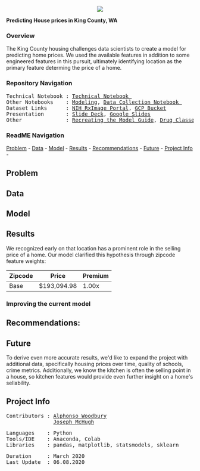 <p align="center">
   <img src=https://github.com/a-woodbury/Regression-King_County_House_Prices/blob/master/Resources/stlsplash2.jpg />
<div align="center">
   <figcaption></figcaption>
</div>
</p>


**Predicting House prices in King County, WA**

### Overview

The King County housing challenges data scientists to create a model for predicting home prices. We used the available features in addition to some engineered features in this pursuit, ultimately identifying location as the primary feature determing the price of a home. 
 

### Repository Navigation
<pre>
Technical Notebook : <a href=Link>Technical Notebook </a>
Other Notebooks    : <a href=https://github.com/a-woodbury/RxID/blob/master/RxID15_Modeling.ipynb>Modeling</a>, <a href=https://github.com/a-woodbury/RxID/blob/master/RxID15_Data_Collection.ipynb>Data Collection Notebook </a>
Dataset Links      : <a href=https://www.nlm.nih.gov/databases/download/pill_image.html>NIH RxImage Portal</a>, <a href=Link>GCP Bucket</a>
Presentation       : <a href=https://github.com/a-woodbury/RxID/blob/master/Presentation/RxID.pdf>Slide Deck</a>, <a href=https://docs.google.com/presentation/d/1f2bLza9GFhIXUAMudNsb00RTpHAwg5JegGIw2i2Jg8A/edit?usp=sharing>Google Slides</a>
Other              : <a href=Link>Recreating the Model Guide</a>, <a href=Link>Drug Classes</a>
</pre>

### ReadME Navigation

[Problem](https://github.com/a-woodbury/A-House-with-a-View/blob/master/README.md#problem) - 
[Data](https://github.com/a-woodbury/A-House-with-a-View#data) -
[Model](https://github.com/a-woodbury/A-House-with-a-View#model) -
[Results](https://github.com/a-woodbury/A-House-with-a-View#results) - 
[Recommendations](https://github.com/a-woodbury/A-House-with-a-View#recommendations) - 
[Future](https://github.com/a-woodbury/A-House-with-a-View#future) - 
[Project Info](https://github.com/a-woodbury/A-House-with-a-View#project-info) -



## Problem





## Data


## Model

## Results

We recognized early on that location has a prominent role in the selling price of a home. Our model clarified this hypothesis through zipcode feature weights:

Zipcode | Price | Premium
--- | --- | --- 
Base | $193,094.98 | 1.00x

### Improving the current model


## Recommendations:

## Future

To derive even more accurate results, we'd like to expand the project with additional data, specifically housing prices over time, quality of schools, crime metrics. Additionally, we know the kitchen is often the selling point in a house, so kitchen features would provide even further insight on a home's sellability.


## Project Info
<pre>
Contributors : <a href=https://github.com/a-woodbury>Alphonso Woodbury</a>
               <a href=https://github.com/Joe-Bit-lab>Joseph McHugh</a>
</pre>

<pre>
Languages    : Python
Tools/IDE    : Anaconda, Colab
Libraries    : pandas, matplotlib, statsmodels, sklearn
</pre>

<pre>
Duration     : March 2020
Last Update  : 06.08.2020
</pre>


